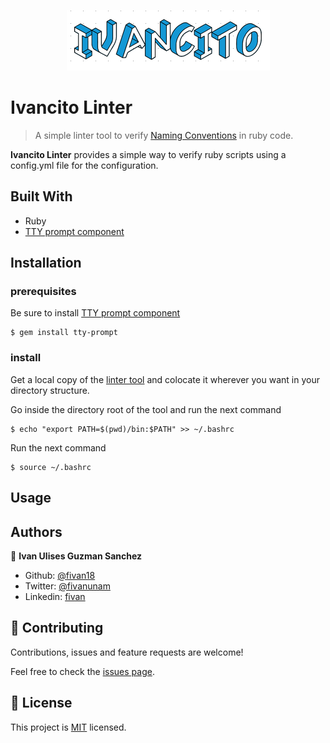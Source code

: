 <p align="center">
    <img src="screenshots/logo.PNG">
</p>

# Ivancito Linter
> A simple linter tool to verify [Naming Conventions](https://rubystyle.guide/#naming-conventions) in ruby code.

**Ivancito Linter** provides a simple way to verify ruby scripts using a config.yml file for the configuration.


## Built With

- Ruby
- [TTY prompt component](https://github.com/piotrmurach/tty-prompt)

## Installation

### prerequisites

Be sure to install [TTY prompt component](https://github.com/piotrmurach/tty-prompt)

    $ gem install tty-prompt

### install

Get a local copy of the [linter tool](https://github.com/fivan18/ruby-linter) and colocate it wherever you want in your directory structure.

Go inside the directory root of the tool and run the next command

    $ echo "export PATH=$(pwd)/bin:$PATH" >> ~/.bashrc

Run the next command

    $ source ~/.bashrc

## Usage



## Authors

👤 **Ivan Ulises Guzman Sanchez**

- Github: [@fivan18](https://github.com/fivan18)
- Twitter: [@fivanunam](https://twitter.com/fivanunam)
- Linkedin: [fivan](https://www.linkedin.com/in/fivan)

## 🤝 Contributing

Contributions, issues and feature requests are welcome!

Feel free to check the [issues page](https://github.com/fivan18/ruby-linter/issues).

## 📝 License

This project is [MIT](README.md) licensed.